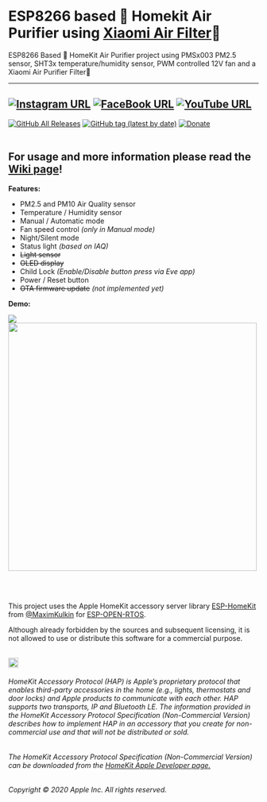 # ESP8266 based  Homekit Air Purifier using [Xiaomi Air Filter](https://s.click.aliexpress.com/e/_dYLu1bZ)🌈
ESP8266 Based  HomeKit Air Purifier project using PMSx003 PM2.5 sensor, SHT3x temperature/humidity sensor, PWM controlled 12V fan and a Xiaomi Air Purifier Filter💨


------
[![Instagram URL](https://img.shields.io/twitter/url/https/www.instagram.com/homekidd?label=Follow&logo=instagram&style=social)](https://www.instagram.com/homekidd) [![FaceBook URL](https://img.shields.io/twitter/url/https/www.facebook.com/HomeKiid?label=Like&logo=facebook&style=social)](https://www.facebook.com/HomeKiid) [![YouTube URL](https://img.shields.io/twitter/url/https/www.youtube.com/channel/UCkqC_6j1uyYVv7SO3jPe7KA?label=Follow&logo=youtube&style=social)](https://www.youtube.com/channel/UCkqC_6j1uyYVv7SO3jPe7KA)
------

[![GitHub All Releases](https://img.shields.io/github/downloads/HomeKidd/HomeKit-Air-Purifier-ESP8266/total?color=green)](https://github.com/HomeKidd/Homekit-WS2812B-controller/releases) 
[![GitHub tag (latest by date)](https://img.shields.io/github/v/tag/HomeKidd/HomeKit-Air-Purifier-ESP8266?color=yellow&label=Latest%20Release)](https://github.com/HomeKidd/HomeKit-Air-Purifier-ESP8266/releases) 
[![Donate](https://img.shields.io/badge/Donate-PayPal-blue.svg)](https://www.paypal.com/cgi-bin/webscr?cmd=_s-xclick&hosted_button_id=CEYEK69ZYG69S&source=url)
<br/>
<br/>

## For usage and more information please read the [Wiki page](https://github.com/HomeKidd/HomeKit-Air-Purifier-ESP8266/wiki/)!

**Features:**

* PM2.5 and PM10 Air Quality sensor
* Temperature / Humidity sensor
* Manual / Automatic mode
* Fan speed control _(only in Manual mode)_
* Night/Silent mode
* Status light _(based on IAQ)_
* ~~Light sensor~~
* ~~OLED display~~
* Child Lock _(Enable/Disable button press via Eve app)_
* Power / Reset button
* ~~OTA firmware update~~ _(not implemented yet)_

**Demo:**

[![](http://img.youtube.com/vi/TG9xq7ccith0k/0.jpg)](http://www.youtube.com/ccwatch?v=TG9xq7ith0k "Demo Video")
<br/>
<img src="https://github.com/HomeKidd/Homekit-WS2812B-controller/raw/master/Imagecs/demo.jpg" class="center" width="500"/>

<br/>
<br/>

This project uses the Apple HomeKit accessory server library [ESP-HomeKit](https://github.com/maximkulkin/esp-homekit) from [@MaximKulkin](https://github.com/maximkulkin) for [ESP-OPEN-RTOS](https://github.com/SuperHouse/esp-open-rtos).<br/>

Although already forbidden by the sources and subsequent licensing, it is not allowed to use or distribute this software for a commercial purpose.<br/><br/>

<img src="https://freepngimg.com/thumb/apple_logo/25366-7-apple-logo-file.png" width="20"/> 

###### HomeKit Accessory Protocol (HAP) is Apple’s proprietary protocol that enables third-party accessories in the home (e.g., lights, thermostats and door locks) and Apple products to communicate with each other. HAP supports two transports, IP and Bluetooth LE. The information provided in the HomeKit Accessory Protocol Specification (Non-Commercial Version) describes how to implement HAP in an accessory that you create for non-commercial use and that will not be distributed or sold.

###### The HomeKit Accessory Protocol Specification (Non-Commercial Version) can be downloaded from the [HomeKit Apple Developer page.](https://developer.apple.com/homekit/)

###### Copyright © 2020 Apple Inc. All rights reserved.
